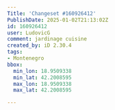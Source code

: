 ```yaml
---
Title: 'Changeset #160926412'
PublishDate: 2025-01-02T21:13:02Z
id: 160926412
user: LudovicG
comment: jardinage cuisine
created_by: iD 2.30.4
tags:
- Montenegro
bbox:
  min_lon: 18.9509338
  min_lat: 42.2008595
  max_lon: 18.9509338
  max_lat: 42.2008595

---
```

